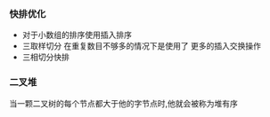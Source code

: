 ### 快排优化
* 对于小数组的排序使用插入排序
* 三取样切分 在重复数目不够多的情况下是使用了
更多的插入交换操作
* 三相切分快排  


### 二叉堆
当一颗二叉树的每个节点都大于他的字节点时,他就会被称为堆有序
